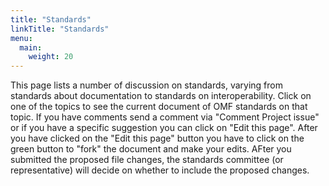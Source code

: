 ```yaml
---
title: "Standards"
linkTitle: "Standards"
menu:
  main:
    weight: 20
---
```


This page lists a number of discussion on standards, varying from standards about documentation to standards on interoperability. Click on one of the topics to see the current document of OMF standards on that topic. If you have comments send a comment via "Comment Project issue" or if you have a specific suggestion you can click on "Edit this page". After you have clicked on the "Edit this page" button you have to click on the green button to "fork" the document and make your edits. AFter you submitted the proposed file changes, the standards committee (or representative) will decide on whether to include the proposed changes.

